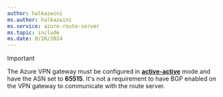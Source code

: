```yaml
---
author: halkazwini
ms.author: halkazwini
ms.service: azure-route-server
ms.topic: include
ms.date: 8/26/2024
---
```

> [!IMPORTANT]
> The Azure VPN gateway must be configured in [**active-active**](../articles/vpn-gateway/vpn-gateway-activeactive-rm-powershell.md) mode and have the ASN set to **65515**. It's not a requirement to have BGP enabled on the VPN gateway to communicate with the route server.
